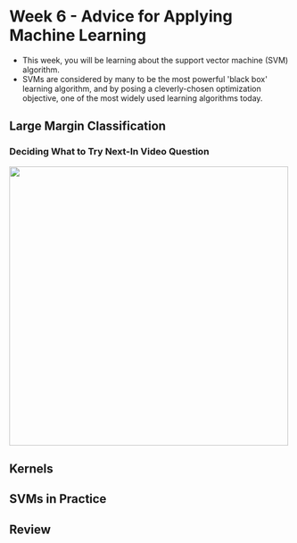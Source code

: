 # Week 6 - Advice for Applying Machine Learning
- This week, you will be learning about the support vector machine (SVM) algorithm. 
- SVMs are considered by many to be the most powerful 'black box' learning algorithm, and by posing a cleverly-chosen optimization objective, one of the most widely used learning algorithms today.


## Large Margin Classification
### Deciding What to Try Next-In Video Question
<img src="images/Deciding What to Try Next-In Video Question.png" width="500">

## Kernels
## SVMs in Practice
## Review
